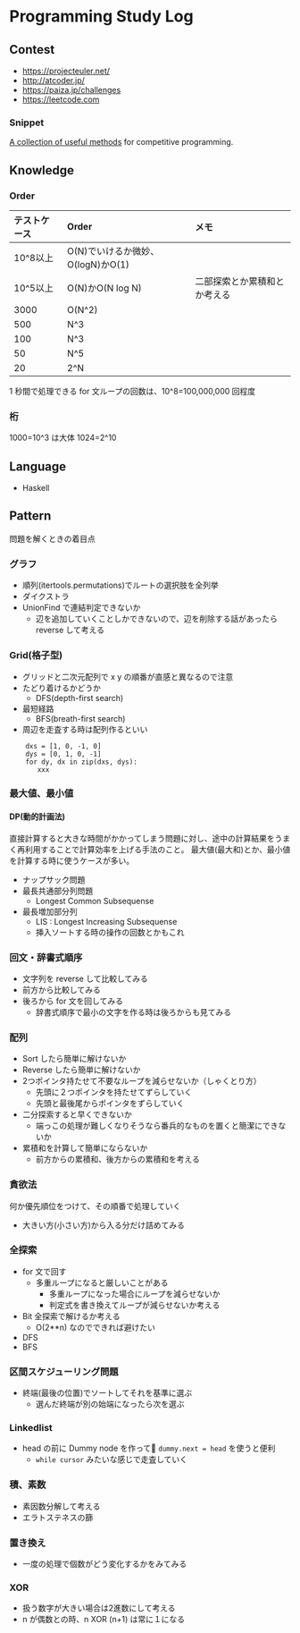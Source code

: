 # Programming Study Log

## Contest

* https://projecteuler.net/
* http://atcoder.jp/
* https://paiza.jp/challenges
* https://leetcode.com

### Snippet

[A collection of useful methods](snippet_for_leetcode.py) for competitive programming.

## Knowledge
### Order
|テストケース|Order|メモ|
|:--|:--|:--|
|10^8以上|O(N)でいけるか微妙、O(logN)かO(1)||
|10^5以上|O(N)かO(N log N)|二部探索とか累積和とか考える|
|3000|O(N^2)||
|500|N^3||
|100|N^3||
|50|N^5||
|20|2^N||

1 秒間で処理できる for 文ループの回数は、10^8=100,000,000 回程度

### 桁
1000=10^3 は大体 1024=2^10

## Language

* Haskell

## Pattern

問題を解くときの着目点

### グラフ

* 順列(itertools.permutations)でルートの選択肢を全列挙
* ダイクストラ
* UnionFind で連結判定できないか
  * 辺を追加していくことしかできないので、辺を削除する話があったら reverse して考える

### Grid(格子型)

* グリッドと二次元配列で x y の順番が直感と異なるので注意
* たどり着けるかどうか
  * DFS(depth-first search)
* 最短経路
  * BFS(breath-first search)
* 周辺を走査する時は配列作るといい
```
    dxs = [1, 0, -1, 0]
    dys = [0, 1, 0, -1]
    for dy, dx in zip(dxs, dys):
       xxx
```

### 最大値、最小値

#### DP(動的計画法)
直接計算すると大きな時間がかかってしまう問題に対し、途中の計算結果をうまく再利用することで計算効率を上げる手法のこと。
最大値(最大和)とか、最小値を計算する時に使うケースが多い。
* ナップサック問題
* 最長共通部分列問題
  * Longest Common Subsequense
* 最長増加部分列
  * LIS : Longest Increasing Subsequense
  * 挿入ソートする時の操作の回数とかもこれ

### 回文・辞書式順序
* 文字列を reverse して比較してみる
* 前方から比較してみる
* 後ろから for 文を回してみる
  * 辞書式順序で最小の文字を作る時は後ろからも見てみる

### 配列

* Sort したら簡単に解けないか
* Reverse したら簡単に解けないか
* 2つポインタ持たせて不要なループを減らせないか（しゃくとり方）
  * 先頭に２つポインタを持たせてずらしていく
  * 先頭と最後尾からポインタをずらしていく
* 二分探索すると早くできないか
  * 端っこの処理が難しくなりそうなら番兵的なものを置くと簡潔にできないか
* 累積和を計算して簡単にならないか
  * 前方からの累積和、後方からの累積和を考える

### 貪欲法
何か優先順位をつけて、その順番で処理していく
* 大きい方(小さい方)から入る分だけ詰めてみる

### 全探索
* for 文で回す
  * 多重ループになると厳しいことがある
    * 多重ループになった場合にループを減らせないか
    * 判定式を書き換えてループが減らせないか考える
* Bit 全探索で解けるか考える
  * O(2**n) なのでできれば避けたい
* DFS
* BFS

### 区間スケジューリング問題
* 終端(最後の位置)でソートしてそれを基準に選ぶ
  * 選んだ終端が別の始端になったら次を選ぶ

### Linkedlist
* head の前に Dummy node を作って `dummy.next = head` を使うと便利
  * `while cursor` みたいな感じで走査していく
  
### 積、素数
* 素因数分解して考える
* エラトステネスの篩  

### 置き換え
* 一度の処理で個数がどう変化するかをみてみる

### XOR
* 扱う数字が大きい場合は2進数にして考える
* n が偶数との時、n XOR (n+1) は常に１になる

